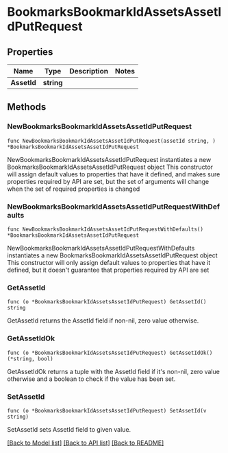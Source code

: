 # BookmarksBookmarkIdAssetsAssetIdPutRequest

## Properties

Name | Type | Description | Notes
------------ | ------------- | ------------- | -------------
**AssetId** | **string** |  | 

## Methods

### NewBookmarksBookmarkIdAssetsAssetIdPutRequest

`func NewBookmarksBookmarkIdAssetsAssetIdPutRequest(assetId string, ) *BookmarksBookmarkIdAssetsAssetIdPutRequest`

NewBookmarksBookmarkIdAssetsAssetIdPutRequest instantiates a new BookmarksBookmarkIdAssetsAssetIdPutRequest object
This constructor will assign default values to properties that have it defined,
and makes sure properties required by API are set, but the set of arguments
will change when the set of required properties is changed

### NewBookmarksBookmarkIdAssetsAssetIdPutRequestWithDefaults

`func NewBookmarksBookmarkIdAssetsAssetIdPutRequestWithDefaults() *BookmarksBookmarkIdAssetsAssetIdPutRequest`

NewBookmarksBookmarkIdAssetsAssetIdPutRequestWithDefaults instantiates a new BookmarksBookmarkIdAssetsAssetIdPutRequest object
This constructor will only assign default values to properties that have it defined,
but it doesn't guarantee that properties required by API are set

### GetAssetId

`func (o *BookmarksBookmarkIdAssetsAssetIdPutRequest) GetAssetId() string`

GetAssetId returns the AssetId field if non-nil, zero value otherwise.

### GetAssetIdOk

`func (o *BookmarksBookmarkIdAssetsAssetIdPutRequest) GetAssetIdOk() (*string, bool)`

GetAssetIdOk returns a tuple with the AssetId field if it's non-nil, zero value otherwise
and a boolean to check if the value has been set.

### SetAssetId

`func (o *BookmarksBookmarkIdAssetsAssetIdPutRequest) SetAssetId(v string)`

SetAssetId sets AssetId field to given value.



[[Back to Model list]](../README.md#documentation-for-models) [[Back to API list]](../README.md#documentation-for-api-endpoints) [[Back to README]](../README.md)


